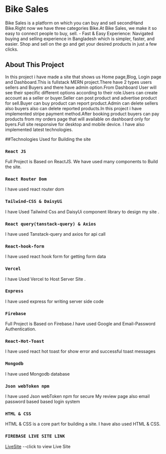# Bike Sales

Bike Sales is a platform on which you can buy and sell secondHand Bike.Right now we have three categories Bike.At Bike Sales, we make it so easy to connect people to buy, sell. - Fast & Easy Experience: Navigated buying and selling experience in Bangladesh which is simpler, faster, and easier. Shop and sell on the go and get your desired products in just a few clicks.



## About This Project

In this project i have made a site that shows us Home page,Blog, Login page and Dashboard.This is fullstack MERN project.There have 2 types users sellers and Buyers and there have admin option.From Dashboard User will see their specific different options according to their role.Users can create account as a seller or buyer.Seller can post product and advertise product for sell.Buyer can buy product can report product.Admin can delete sellers also buyers also can delete reported products.In this project i have implemented stripe payment method.After booking product buyers can pay products from my orders page that will available on dashboard only for byers.Full site responsive for desktop and mobile device. I have also implemented latest technologies.

##Technologies Used for Building the site

### `React JS `

Full Project is Based on ReactJS. We have used many components to Build the site.

### `React Router Dom`
I have used react router dom

### `Tailwind-CSS & DaisyUi`

I have Used Tailwind Css and DaisyUi component library to design my site .

### `React query(tanstack-query) & Axios`
I have used Tanstack-query and axios for api call

### `React-hook-form`
I have used react hook form for getting form data

### `Vercel`
I have Used Vercel to Host Server Site .

### `Express`
I have used express for writing server side code

### `Firebase`
Full Project is Based on Firebase.I have used Google and Email-Password Authentication.


### `React-Hot-Toast`
I have used react hot toast for show error and successful toast messages


### `Mongodb`
I have used Mongodb database

### `Json webToken npm`
I have used Json webToken npm for secure My review page also email password based based login system

### `HTML & CSS`

HTML & CSS is a core part for building a site. I have also used HTML & CSS.

### `FIREBASE LIVE SITE LINK`
[LiveSite](https://bike-sales-a4a21.web.app) --click to view Live Site